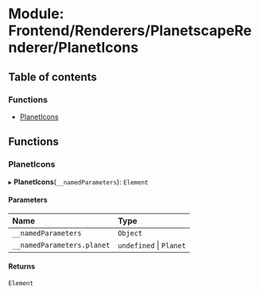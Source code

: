 # Module: Frontend/Renderers/PlanetscapeRenderer/PlanetIcons

## Table of contents

### Functions

- [PlanetIcons](Frontend_Renderers_PlanetscapeRenderer_PlanetIcons.md#planeticons)

## Functions

### PlanetIcons

▸ **PlanetIcons**(`__namedParameters`): `Element`

#### Parameters

| Name                       | Type                    |
| :------------------------- | :---------------------- |
| `__namedParameters`        | `Object`                |
| `__namedParameters.planet` | `undefined` \| `Planet` |

#### Returns

`Element`
